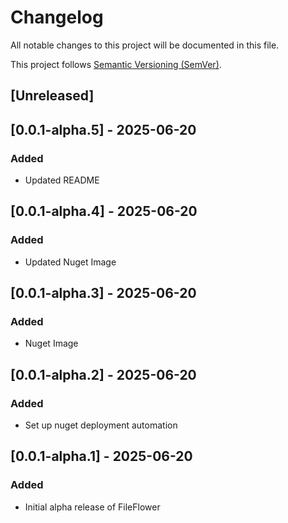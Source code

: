 # Changelog

All notable changes to this project will be documented in this file.

This project follows [Semantic Versioning (SemVer)](https://semver.org/).

## [Unreleased]

## [0.0.1-alpha.5] - 2025-06-20

### Added

- Updated README

## [0.0.1-alpha.4] - 2025-06-20

### Added

- Updated Nuget Image

## [0.0.1-alpha.3] - 2025-06-20

### Added

- Nuget Image

## [0.0.1-alpha.2] - 2025-06-20

### Added

- Set up nuget deployment automation

## [0.0.1-alpha.1] - 2025-06-20

### Added

- Initial alpha release of FileFlower
